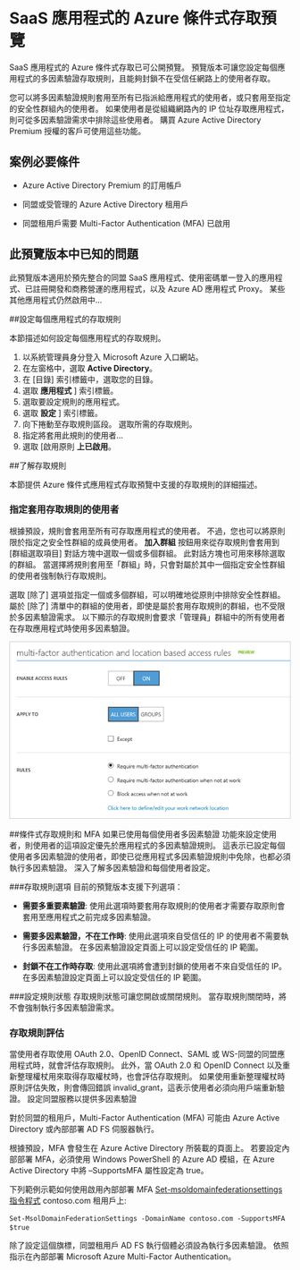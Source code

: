 <properties
    pageTitle="SaaS 應用程式的 Azure 條件式存取預覽 | Microsoft Azure"
    description="Azure AD 中的條件式存取可讓您設定每個應用程式的多因素驗證存取規則，且能夠封鎖不在受信任網路上的使用者存取。 "
    services="active-directory"
    documentationCenter=""
    authors="femila"
    manager="stevenpo"
    editor=""/>

<tags
    ms.service="active-directory"
    ms.workload="identity"
    ms.tgt_pltfrm="na"
    ms.devlang="na"
    ms.topic="article"
    ms.date="10/30/2015"
    ms.author="femila"/>

# SaaS 應用程式的 Azure 條件式存取預覽

SaaS 應用程式的 Azure 條件式存取已可公開預覽。 預覽版本可讓您設定每個應用程式的多因素驗證存取規則，且能夠封鎖不在受信任網路上的使用者存取。 

您可以將多因素驗證規則套用至所有已指派給應用程式的使用者，或只套用至指定的安全性群組內的使用者。 如果使用者是從組織網路內的 IP 位址存取應用程式，則可從多因素驗證需求中排除這些使用者。
購買 Azure Active Directory Premium 授權的客戶可使用這些功能。

## 案例必要條件
* Azure Active Directory Premium 的訂用帳戶

* 同盟或受管理的 Azure Active Directory 租用戶

* 同盟租用戶需要 Multi-Factor Authentication (MFA) 已啟用

## 此預覽版本中已知的問題
此預覽版本適用於預先整合的同盟 SaaS 應用程式、使用密碼單一登入的應用程式、已註冊開發和商務營運的應用程式，以及 Azure AD 應用程式 Proxy。 某些其他應用程式仍然啟用中...

##設定每個應用程式的存取規則

本節描述如何設定每個應用程式的存取規則。

1. 以系統管理員身分登入 Microsoft Azure 入口網站。
2. 在左窗格中，選取 **Active Directory**。
3. 在 [目錄] 索引標籤中，選取您的目錄。
4. 選取 **應用程式** ] 索引標籤。
5. 選取要設定規則的應用程式。
6. 選取 **設定** ] 索引標籤。
7. 向下捲動至存取規則區段。 選取所需的存取規則。
8. 指定將套用此規則的使用者...
9. 選取 [啟用原則 **上已啟用**。

##了解存取規則

本節提供 Azure 條件式應用程式存取預覽中支援的存取規則的詳細描述。
### 指定套用存取規則的使用者

根據預設，規則會套用至所有可存取應用程式的使用者。 不過，您也可以將原則限於指定之安全性群組的成員使用者。  **加入群組** 按鈕用來從存取規則會套用到 [群組選取項目] 對話方塊中選取一個或多個群組。 此對話方塊也可用來移除選取的群組。 當選擇將規則套用至「群組」時，只會對屬於其中一個指定安全性群組的使用者強制執行存取規則。

選取 [除了] 選項並指定一個或多個群組，可以明確地從原則中排除安全性群組。 屬於 [除了] 清單中的群組的使用者，即使是屬於套用存取規則的群組，也不受限於多因素驗證需求。
以下顯示的存取規則會要求「管理員」群組中的所有使用者在存取應用程式時使用多因素驗證。

![使用 MFA 設定條件式存取規則](./media/active-directory-conditional-access/conditionalaccess-saas-apps.png)

##條件式存取規則和 MFA
如果已使用每個使用者多因素驗證 功能來設定使用者，則使用者的這項設定優先於應用程式的多因素驗證規則。 這表示已設定每個使用者多因素驗證的使用者，即使已從應用程式多因素驗證規則中免除，也都必須執行多因素驗證。 深入了解多因素驗證和每個使用者設定。

###存取規則選項
目前的預覽版本支援下列選項：

* **需要多重要素驗證**: 使用此選項時要套用存取規則的使用者才需要存取原則會套用至應用程式之前完成多因素驗證。

* **需要多因素驗證，不在工作時**: 使用此選項來自受信任的 IP 的使用者不需要執行多因素驗證。 在多因素驗證設定頁面上可以設定受信任的 IP 範圍。

* **封鎖不在工作時存取**: 使用此選項將會遭到封鎖的使用者不來自受信任的 IP。 在多因素驗證設定頁面上可以設定受信任的 IP 範圍。

###設定規則狀態
存取規則狀態可讓您開啟或關閉規則。 當存取規則關閉時，將不會強制執行多因素驗證需求。

### 存取規則評估

當使用者存取使用 OAuth 2.0、OpenID Connect、SAML 或 WS-同盟的同盟應用程式時，就會評估存取規則。 此外，當 OAuth 2.0 和 OpenID Connect 以及重新整理權杖用來取得存取權杖時，也會評估存取規則。 如果使用重新整理權杖時原則評估失敗，則會傳回錯誤 invalid_grant，這表示使用者必須向用戶端重新驗證。
設定同盟服務以提供多因素驗證

對於同盟的租用戶，Multi-Factor Authentication (MFA) 可能由 Azure Active Directory 或內部部署 AD FS 伺服器執行。

根據預設，MFA 會發生在 Azure Active Directory 所裝載的頁面上。 若要設定內部部署 MFA，必須使用 Windows PowerShell 的 Azure AD 模組，在 Azure Active Directory 中將 –SupportsMFA 屬性設定為 true。

下列範例示範如何使用啟用內部部署 MFA [Set-msoldomainfederationsettings 指令程式](https://msdn.microsoft.com/library/azure/dn194088.aspx) contoso.com 租用戶上:

    Set-MsolDomainFederationSettings -DomainName contoso.com -SupportsMFA $true

除了設定這個旗標，同盟租用戶 AD FS 執行個體必須設為執行多因素驗證。 依照指示在內部部署 Microsoft Azure Multi-Factor Authentication。


